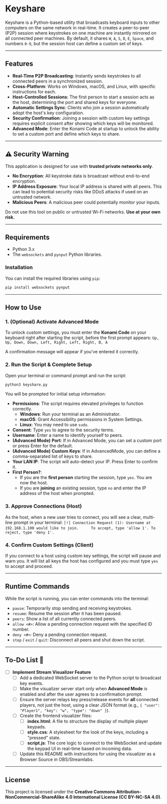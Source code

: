 # Keyshare

Keyshare is a Python-based utility that broadcasts keyboard inputs to other computers on the same network in real-time. It creates a peer-to-peer (P2P) session where keystrokes on one machine are instantly mirrored on all connected peer machines. By default, it shares `W`, `A`, `S`, `D`, `E`, `Space`, and numbers `0-9`, but the session host can define a custom set of keys.

-----

## Features

  * **Real-Time P2P Broadcasting**: Instantly sends keystrokes to all connected peers in a synchronized session.
  * **Cross-Platform**: Works on Windows, macOS, and Linux, with specific instructions for each.
  * **Host-Controlled Sessions**: The first person to start a session acts as the host, determining the port and shared keys for everyone.
  * **Automatic Settings Sync**: Clients who join a session automatically adopt the host's key configuration.
  * **Security Confirmation**: Joining a session with custom key settings requires explicit consent after showing which keys will be monitored.
  * **Advanced Mode**: Enter the Konami Code at startup to unlock the ability to set a custom port and define which keys to share.

-----

## ⚠️ Security Warning

This application is designed for use with **trusted private networks only**.

  * **No Encryption**: All keystroke data is broadcast without end-to-end encryption.
  * **IP Address Exposure**: Your local IP address is shared with all peers. This can lead to potential security risks like DDoS attacks if used on an untrusted network.
  * **Malicious Peers**: A malicious peer could potentially monitor your inputs.

Do not use this tool on public or untrusted Wi-Fi networks. **Use at your own risk.**

-----

## Requirements

  * Python 3.x
  * The `websockets` and `pynput` Python libraries.

### Installation

You can install the required libraries using `pip`:

```bash
pip install websockets pynput
```

-----

## How to Use

### 1\. (Optional) Activate Advanced Mode

To unlock custom settings, you must enter the **Konami Code** on your keyboard right after starting the script, before the first prompt appears:
`Up, Up, Down, Down, Left, Right, Left, Right, B, A`

A confirmation message will appear if you've entered it correctly.

### 2\. Run the Script & Complete Setup

Open your terminal or command prompt and run the script:

```bash
python3 keyshare.py
```

You will be prompted for initial setup information:

  * **Permissions**: The script requires elevated privileges to function correctly.
      * **Windows**: Run your terminal as an Administrator.
      * **macOS**: Grant Accessibility permissions in System Settings.
      * **Linux**: You may need to use `sudo`.
  * **Consent**: Type `yes` to agree to the security terms.
  * **Username**: Enter a name to identify yourself to peers.
  * **(Advanced Mode)** **Port**: If in Advanced Mode, you can set a custom port or press Enter for the default.
  * **(Advanced Mode)** **Custom Keys**: If in AdvancedMode, you can define a comma-separated list of keys to share.
  * **Your LAN IP**: The script will auto-detect your IP. Press Enter to confirm it.
  * **First Person?**:
      * If you are the **first person** starting the session, type `yes`. You are now the host.
      * If you are **joining** an existing session, type `no` and enter the IP address of the host when prompted.

### 3\. Approve Connections (Host)

As the host, when a new user tries to connect, you will see a clear, multi-line prompt in your terminal:
`[!] Connection Request (1): Username at 192.168.1.100 would like to join.`
`      To accept, type 'allow 1'. To reject, type 'deny 1'. `

### 4\. Confirm Custom Settings (Client)

If you connect to a host using custom key settings, the script will pause and warn you. It will list all keys the host has configured and you must type `yes` to accept and proceed.

-----

## Runtime Commands

While the script is running, you can enter commands into the terminal:

  * `pause`: Temporarily stop sending and receiving keystrokes.
  * `resume`: Resume the session after it has been paused.
  * `peers`: Show a list of all currently connected peers.
  * `allow <#>`: Allow a pending connection request with the specified ID number.
  * `deny <#>`: Deny a pending connection request.
  * `stop` / `exit` / `quit`: Disconnect all peers and shut down the script.

-----

## To-Do List 📝

  - [ ] **Implement Stream Visualizer Feature**
      - [ ] Add a dedicated WebSocket server to the Python script to broadcast key events.
      - [ ] Make the visualizer server start only when **Advanced Mode** is enabled and after the user agrees to a confirmation prompt.
      - [ ] Ensure the server relays key press/release events for **all** connected players, not just the host, using a clear JSON format (e.g., `{ "user": "Player1", "key": "w", "type": "down" }`).
      - [ ] Create the frontend visualizer files:
          - [ ] **index.html**: A file to structure the display of multiple player keypads.
          - [ ] **style.css**: A stylesheet for the look of the keys, including a "pressed" state.
          - [ ] **script.js**: The core logic to connect to the WebSocket and update the keypad UI in real-time based on incoming data.
      - [ ] Update this README with instructions for using the visualizer as a Browser Source in OBS/Streamlabs.

-----

## License

This project is licensed under the **Creative Commons Attribution-NonCommercial-ShareAlike 4.0 International License (CC BY-NC-SA 4.0)**.
